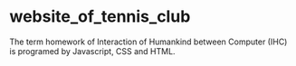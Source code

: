 # website_of_tennis_club
The term homework of Interaction of Humankind between Computer (IHC) is programed by Javascript, CSS and HTML.
